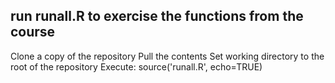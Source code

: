 
## run runall.R to exercise the functions from the course

Clone a copy of the repository
Pull the contents 
Set working directory to the root of the repository
Execute: source('runall.R', echo=TRUE)